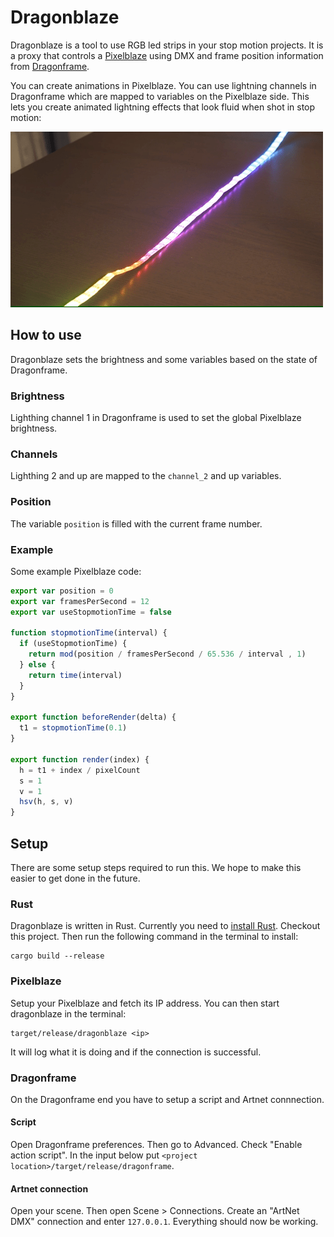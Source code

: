 # Dragonblaze

Dragonblaze is a tool to use RGB led strips in your stop motion projects. It is a proxy that controls a [Pixelblaze](https://www.bhencke.com/pixelblaze) using DMX and frame position information from [Dragonframe](https://www.dragonframe.com).

You can create animations in Pixelblaze. You can use lightning channels in Dragonframe which are mapped to variables on the Pixelblaze side. This lets you create animated lightning effects that look fluid when shot in stop motion:

![LED example](docs/example.gif)

## How to use

Dragonblaze sets the brightness and some variables based on the state of
Dragonframe.

### Brightness

Lighthing channel 1 in Dragonframe is used to set the global Pixelblaze
brightness.

### Channels

Lighthing 2 and up are mapped to the `channel_2` and up variables.

### Position

The variable `position` is filled with the current frame number.

### Example

Some example Pixelblaze code:

```javascript
export var position = 0
export var framesPerSecond = 12
export var useStopmotionTime = false

function stopmotionTime(interval) {
  if (useStopmotionTime) {
    return mod(position / framesPerSecond / 65.536 / interval , 1)
  } else {
    return time(interval)
  }
}

export function beforeRender(delta) {
  t1 = stopmotionTime(0.1)
}

export function render(index) {
  h = t1 + index / pixelCount
  s = 1
  v = 1
  hsv(h, s, v)
}
```

## Setup

There are some setup steps required to run this. We hope to make this easier to get done in the future.

### Rust

Dragonblaze is written in Rust. Currently you need to [install Rust](https://forge.rust-lang.org/infra/other-installation-methods.html#other-ways-to-install-rustup). Checkout this project. Then run the following command in the terminal to install:

```
cargo build --release
```

### Pixelblaze

Setup your Pixelblaze and fetch its IP address. You can then start dragonblaze in the terminal:

```
target/release/dragonblaze <ip>
```

It will log what it is doing and if the connection is successful.

### Dragonframe

On the Dragonframe end you have to setup a script and Artnet
connnection.

#### Script

Open Dragonframe preferences. Then go to Advanced. Check "Enable action script". In the input below put `<project location>/target/release/dragonframe`.

#### Artnet connection

Open your scene. Then open Scene > Connections. Create an "ArtNet DMX" connection and enter `127.0.0.1`. Everything should now be working.
